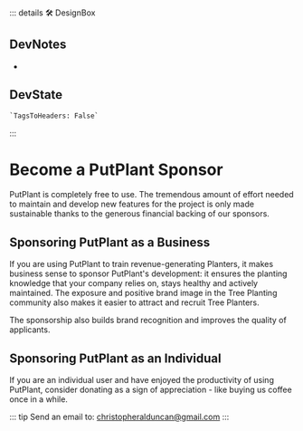 ::: details 🛠 <dev>DesignBox</dev>

## DevNotes

-

## DevState

```py
`TagsToHeaders: False`
```

:::

# Become a <eco>PutPlant</eco> Sponsor

<eco>PutPlant</eco> is completely free to use. The tremendous amount of effort needed to maintain and develop new features for the project is only made sustainable thanks to the generous financial backing of our sponsors.

## Sponsoring <eco>PutPlant</eco> as a Business

If you are using <eco>PutPlant</eco> to train revenue-generating Planters, it makes business sense to sponsor <eco>PutPlant</eco>'s development: it ensures the planting knowledge that your company relies on, stays healthy and actively maintained. The exposure and positive brand image in the Tree Planting community also makes it easier to attract and recruit Tree Planters.

The sponsorship also builds brand recognition and improves the quality of applicants.

## Sponsoring <eco>PutPlant</eco> as an Individual

If you are an individual user and have enjoyed the productivity of using <eco>PutPlant</eco>, consider donating as a sign of appreciation - like buying us coffee once in a while.

::: tip Send an email to:
<christopheralduncan@gmail.com>
:::
